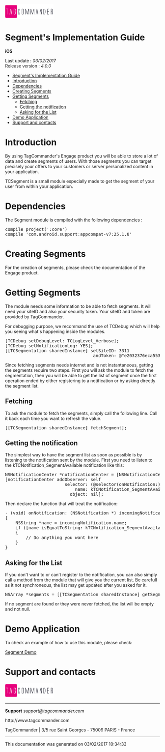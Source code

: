 
<html>
<body>
<p><img alt="alt tag" src="../res/logo.png" /></p>
<h1 id="segments-implementation-guide">Segment's Implementation Guide</h1>
<p><strong>iOS</strong></p>
<p>Last update : <em>03/02/2017</em><br />
Release version : <em>4.0.0</em></p>
<p><div id="end_first_page" /></p>

<div class="toc">
<ul>
<li><a href="#segments-implementation-guide">Segment's Implementation Guide</a></li>
<li><a href="#introduction">Introduction</a></li>
<li><a href="#dependencies">Dependencies</a></li>
<li><a href="#creating-segments">Creating Segments</a></li>
<li><a href="#getting-segments">Getting Segments</a><ul>
<li><a href="#fetching">Fetching</a></li>
<li><a href="#getting-the-notification">Getting the notification</a></li>
<li><a href="#asking-for-the-list">Asking for the List</a></li>
</ul>
</li>
<li><a href="#demo-application">Demo Application</a></li>
<li><a href="#support-and-contacts">Support and contacts</a></li>
</ul>
</div>
<h1 id="introduction">Introduction</h1>
<p>By using TagCommander's Engage product you will be able to store a lot of data and create segments of users. With those segments you can target precisely your offers to your customers or server personalized content in your application.</p>
<p>TCSegment is a small module especially made to get the segment of your user from within your application.</p>
<h1 id="dependencies">Dependencies</h1>
<p>The Segment module is compiled with the following dependencies :</p>
<div class="codehilite"><pre><span class="n">compile</span> <span class="n">project</span><span class="p">(</span><span class="s1">&#39;:core&#39;</span><span class="p">)</span>
<span class="n">compile</span> <span class="s1">&#39;com.android.support:appcompat-v7:25.1.0&#39;</span>
</pre></div>


<h1 id="creating-segments">Creating Segments</h1>
<p>For the creation of segments, please check the documentation of the Engage product.</p>
<h1 id="getting-segments">Getting Segments</h1>
<p>The module needs some information to be able to fetch segments. It will need your siteID and also your security token. Your siteID and token are provided by TagCommander.</p>
<p>For debugging purpose, we recommand the use of TCDebug which will help you seeing what's happening inside the modules.</p>
<div class="codehilite"><pre><span class="p">[</span><span class="n">TCDebug</span> <span class="nl">setDebugLevel</span><span class="p">:</span> <span class="n">TCLogLevel_Verbose</span><span class="p">];</span>
<span class="p">[</span><span class="n">TCDebug</span> <span class="nl">setNotificationLog</span><span class="p">:</span> <span class="nb">YES</span><span class="p">];</span>
<span class="p">[[</span><span class="n">TCSegmentation</span> <span class="n">sharedInstance</span><span class="p">]</span> <span class="nl">setSiteID</span><span class="p">:</span> <span class="mi">3311</span>
                                  <span class="nl">andToken</span><span class="p">:</span> <span class="s">@&quot;e2032376eca5533858b7d6616d40802be54d221db1b75e1b&quot;</span><span class="p">];</span>
</pre></div>


<p>Since fetching segments needs internet and is not instantaneous, getting the segments require two steps. First you will ask the module to fetch the segmentation, then you will be able to get the list of segment once the first operation ended by either registering to a notification or by asking directly the segment list.</p>
<h2 id="fetching">Fetching</h2>
<p>To ask the module to fetch the segments, simply call the following line. Call it back each time you want to refresh the value.</p>
<div class="codehilite"><pre><span class="p">[[</span><span class="n">TCSegmentation</span> <span class="n">sharedInstance</span><span class="p">]</span> <span class="n">fetchSegment</span><span class="p">];</span>
</pre></div>


<h2 id="getting-the-notification">Getting the notification</h2>
<p>The simplest way to have the segment list as soon as possible is by listening to the notification sent by the module.
First you need to listen to the kTCNotification_SegmentAvailable notification like this:</p>
<div class="codehilite"><pre><span class="bp">NSNotificationCenter</span> <span class="o">*</span><span class="n">notificationCenter</span> <span class="o">=</span> <span class="p">[</span><span class="bp">NSNotificationCenter</span> <span class="n">defaultCenter</span><span class="p">];</span>
<span class="p">[</span><span class="n">notificationCenter</span> <span class="nl">addObserver</span><span class="p">:</span> <span class="nb">self</span>
                       <span class="nl">selector</span><span class="p">:</span> <span class="p">(</span><span class="k">@selector</span><span class="p">(</span><span class="nl">onNotification</span><span class="p">:))</span>
                           <span class="nl">name</span><span class="p">:</span> <span class="n">kTCNotification_SegmentAvailable</span>
                         <span class="nl">object</span><span class="p">:</span> <span class="nb">nil</span><span class="p">];</span>
</pre></div>


<p>Then declare the function that will treat the notification:</p>
<div class="codehilite"><pre><span class="p">-</span> <span class="p">(</span><span class="kt">void</span><span class="p">)</span> <span class="nf">onNotification:</span> <span class="p">(</span><span class="bp">NSNotification</span> <span class="o">*</span><span class="p">)</span> <span class="nv">incomingNotification</span>
<span class="p">{</span>
    <span class="bp">NSString</span> <span class="o">*</span><span class="n">name</span> <span class="o">=</span> <span class="n">incomingNotification</span><span class="p">.</span><span class="n">name</span><span class="p">;</span>
    <span class="k">if</span> <span class="p">([</span><span class="n">name</span> <span class="nl">isEqualToString</span><span class="p">:</span> <span class="n">kTCNotification_SegmentAvailable</span><span class="p">])</span>
    <span class="p">{</span>
        <span class="c1">// Do anything you want here</span>
    <span class="p">}</span>
<span class="p">}</span>
</pre></div>


<h2 id="asking-for-the-list">Asking for the List</h2>
<p>If you don't want to or can't register to the notification, you can also simply call a method from the module that will give you the current list. Be carefull as it not synchroneous, the list may get updated after you asked for it.</p>
<div class="codehilite"><pre><span class="bp">NSArray</span> <span class="o">*</span><span class="n">segments</span> <span class="o">=</span> <span class="p">[[</span><span class="n">TCSegmentation</span> <span class="n">sharedInstance</span><span class="p">]</span> <span class="n">getSegments</span><span class="p">];</span>
</pre></div>


<p>If no segment are found or they were never fetched, the list will be empty and not null.</p>
<h1 id="demo-application">Demo Application</h1>
<p>To check an example of how to use this module, please check: </p>
<p><a href="https://github.com/TagCommander/Segment-Demo/tree/master/iOS">Segment Demo</a></p>
<h1 id="support-and-contacts">Support and contacts</h1>
<p><img alt="alt tag" src="../res/logo.png" /></p>
<hr />
<p><strong>Support</strong>
<em>support@tagcommander.com</em></p>
<p>http://www.tagcommander.com</p>
<p>TagCommander | 3/5 rue Saint Georges - 75009 PARIS - France</p>
<hr />
<p>This documentation was generated on 03/02/2017 10:34:33</p>
</body>
</html>